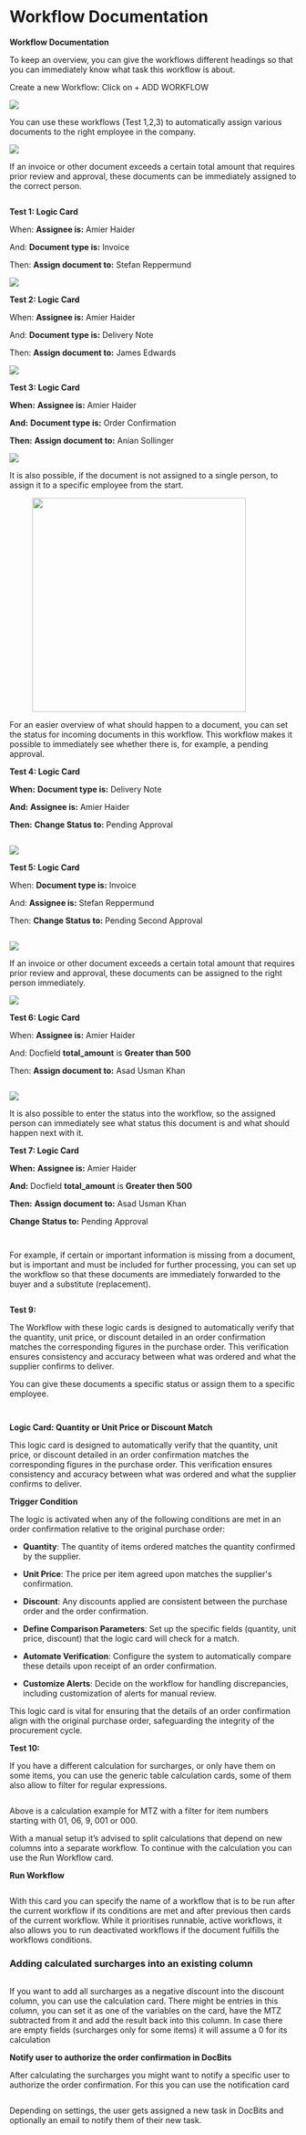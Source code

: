 # Workflow Documentation

**Workflow Documentation**

To keep an overview, you can give the workflows different headings so that you can immediately know what task this workflow is about.

Create a new Workflow: Click on + ADD WORKFLOW

![](<../../.gitbook/assets/0 (1).png>)

You can use these workflows (Test 1,2,3) to automatically assign various documents to the right employee in the company.

![](<../../.gitbook/assets/1 (1).png>)

If an invoice or other document exceeds a certain total amount that requires prior review and approval, these documents can be immediately assigned to the correct person.

<figure><img src="../../.gitbook/assets/image (5) (1).png" alt=""><figcaption></figcaption></figure>

**Test 1:              Logic Card**

When:             **Assignee is:**                    Amier Haider

And:                **Document type is:**        Invoice

Then:              **Assign document to:**   Stefan Reppermund

![](<../../.gitbook/assets/3 (1).png>)

**Test 2:              Logic Card**

When:              **Assignee is:**                    Amier Haider

And:                 **Document type is:**        Delivery Note

Then:               **Assign document to:**   James Edwards

![](<../../.gitbook/assets/4 (1).png>)

**Test 3:             Logic Card**

**When:**             **Assignee is:**                    Amier Haider

**And:**                **Document type is:**        Order Confirmation

**Then:**              **Assign document to:**   Anian Sollinger

![](<../../.gitbook/assets/5 (1).png>)





It is also possible, if the document is not assigned to a single person, to assign it to a specific employee from the start.

<figure><img src="../../.gitbook/assets/image (25).png" alt="" width="375"><figcaption></figcaption></figure>





For an easier overview of what should happen to a document, you can set the status for incoming documents in this workflow. This workflow makes it possible to immediately see whether there is, for example, a pending approval.



**Test 4:             Logic Card**

**When:**             **Document type is:**         Delivery Note

**And:**                **Assignee is:**                     Amier Haider

**Then:**              **Change Status to:**         Pending Approval

<figure><img src="../../.gitbook/assets/image (6) (1).png" alt=""><figcaption></figcaption></figure>

![](<../../.gitbook/assets/8 (1).png>)



**Test 5:                Logic Card**

When:                **Document type is:**           Invoice

And:                   **Assignee is:**                       Stefan Reppermund

Then:                 **Change Status to:**           Pending Second Approval

<figure><img src="../../.gitbook/assets/image (7) (1).png" alt=""><figcaption></figcaption></figure>

![](<../../.gitbook/assets/10 (1).png>)





If an invoice or other document exceeds a certain total amount that requires prior review and approval, these documents can be assigned to the right person immediately.

![](<../../.gitbook/assets/11 (1).png>)



**Test 6:                    Logic Card**

When:                   **Assignee is:**                   Amier Haider

And:                      Docfield        **total\_amount**     is      **Greater than       500**

Then:                    **Assign document to:**   Asad Usman Khan

<figure><img src="../../.gitbook/assets/image (8) (1).png" alt=""><figcaption></figcaption></figure>

![](<../../.gitbook/assets/13 (1).png>)



It is also possible to enter the status into the workflow, so the assigned person can immediately see what status this document is and what should happen next with it.



**Test 7:                 Logic Card**

**When:** **Assignee is:**                     Amier Haider

**And:**                   Docfield           **total\_amount**      is        **Greater then      500**

**Then:**                 **Assign document to:**     Asad Usman Khan

&#x20;                            **Change Status to:**          Pending Approval

<figure><img src="../../.gitbook/assets/image (9).png" alt=""><figcaption></figcaption></figure>

<figure><img src="../../.gitbook/assets/15 (1).png" alt=""><figcaption></figcaption></figure>





For example, if certain or important information is missing from a document, but is important and must be included for further processing, you can set up the workflow so that these documents are immediately forwarded to the buyer and a substitute (replacement).

<figure><img src="../../.gitbook/assets/image (10).png" alt=""><figcaption></figcaption></figure>



**Test 9:**

The Workflow with these logic cards is designed to automatically verify that the quantity, unit price, or discount detailed in an order confirmation matches the corresponding figures in the purchase order. This verification ensures consistency and accuracy between what was ordered and what the supplier confirms to deliver.

You can give these documents a specific status or assign them to a specific employee.

<div align="center">

<figure><img src="../../.gitbook/assets/image (12).png" alt=""><figcaption></figcaption></figure>

</div>

<figure><img src="../../.gitbook/assets/image (16).png" alt=""><figcaption></figcaption></figure>

**Logic Card: Quantity or Unit Price or Discount Match**

This logic card is designed to automatically verify that the quantity, unit price, or discount detailed in an order confirmation matches the corresponding figures in the purchase order. This verification ensures consistency and accuracy between what was ordered and what the supplier confirms to deliver.



**Trigger Condition**

The logic is activated when any of the following conditions are met in an order confirmation relative to the original purchase order:

* **Quantity**: The quantity of items ordered matches the quantity confirmed by the supplier.
* **Unit Price**: The price per item agreed upon matches the supplier's confirmation.
* **Discount**: Any discounts applied are consistent between the purchase order and the order confirmation.



* **Define Comparison Parameters**: Set up the specific fields (quantity, unit price, discount) that the logic card will check for a match.
* **Automate Verification**: Configure the system to automatically compare these details upon receipt of an order confirmation.
* **Customize Alerts**: Decide on the workflow for handling discrepancies, including customization of alerts for manual review.

This logic card is vital for ensuring that the details of an order confirmation align with the original purchase order, safeguarding the integrity of the procurement cycle.



**Test 10:**

If you have a different calculation for surcharges, or only have them on some items, you can use the generic table calculation cards, some of them also allow to filter for regular expressions.

<figure><img src="../../.gitbook/assets/19 (1).png" alt=""><figcaption></figcaption></figure>

Above is a calculation example for MTZ with a filter for item numbers starting with 01, 06, 9, 001 or 000.



With a manual setup it’s advised to split calculations that depend on new columns into a separate workflow. To continue with the calculation you can use the Run Workflow card.

**Run Workflow**

<figure><img src="../../.gitbook/assets/20 (1).png" alt=""><figcaption></figcaption></figure>

With this card you can specify the name of a workflow that is to be run after the current workflow if its conditions are met and after previous then cards of the current workflow. While it prioritises runnable, active workflows, it also allows you to run deactivated workflows if the document fulfills the workflows conditions.

### **Adding calculated surcharges into an existing column** <a href="#pekg4i18rshn" id="pekg4i18rshn"></a>

<figure><img src="https://lh7-us.googleusercontent.com/XYY1xsFpp7_-Bi0WOSbotiVzspDLdaufx_xgoopMHmxdZnSDhroLpb0AE_si5PhwMq1jHfndc9FwOte9MOoCoTP5_JUYawO5cr4uIctIDHmwVjz3KacQrLJd8iBQy5KY4N-dMaWEi3IeTcc5OBRNJk4" alt=""><figcaption></figcaption></figure>

If you want to add all surcharges as a negative discount into the discount column, you can use the calculation card. There might be entries in this column, you can set it as one of the variables on the card, have the MTZ subtracted from it and add the result back into this column. In case there are empty fields (surcharges only for some items) it will assume a 0 for its calculation

**Notify user to authorize the order confirmation in DocBits**

After calculating the surcharges you might want to notify a specific user to authorize the order confirmation. For this you can use the notification card

<figure><img src="../../.gitbook/assets/image (17).png" alt=""><figcaption></figcaption></figure>

Depending on settings, the user gets assigned a new task in DocBits and optionally an email to notify them of their new task.


